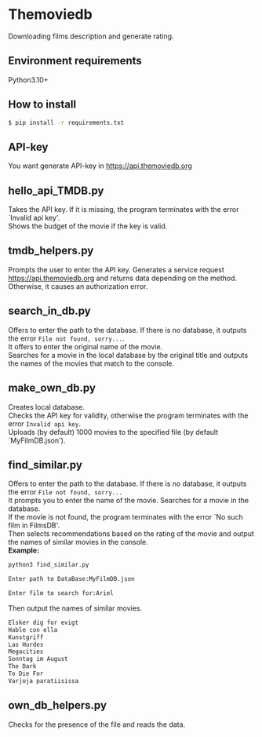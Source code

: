 # Themoviedb
Downloading films description and generate rating.

## **Environment requirements**
Python3.10+

## **How to install**
```bash
$ pip install -r requirements.txt
```

## **API-key**
You want generate API-key in https://api.themoviedb.org

## **hello_api_TMDB.py**
Takes the API key. If it is missing, the program terminates with the error `Invalid api key'.  
Shows the budget of the movie if the key is valid.

## **tmdb_helpers.py**
Prompts the user to enter the API key. 
Generates a service request https://api.themoviedb.org and returns data depending on the method.  
Otherwise, it causes an authorization error.  

## **search_in_db.py**
Offers to enter the path to the database. If there is no database, it outputs the error `File not found, sorry...`.  
It offers to enter the original name of the movie.  
Searches for a movie in the local database by the original title and outputs the names of the movies that match to the console.

## **make_own_db.py**
Creates local database.  
Checks the API key for validity, otherwise the program terminates with the error `Invalid api key`.    
Uploads (by default) 1000 movies to the specified file (by default `MyFilmDB.json').  

## **find_similar.py**
Offers to enter the path to the database. If there is no database, it outputs the error `File not found, sorry...`  
It prompts you to enter the name of the movie. Searches for a movie in the database.  
If the movie is not found, the program terminates with the error `No such film in FilmsDB'.  
Then selects recommendations based on the rating of the movie and output the names of similar movies in the console.  
**Example:**

```bash
python3 find_similar.py
```                                                                            
```bash 
Enter path to DataBase:MyFilmDB.json  
```
```bash     
Enter film to search for:Ariel
```
Then output the names of similar movies.
``` bash 
Elsker dig for evigt
Hable con ella
Kunstgriff
Las Hurdes
Megacities
Sonntag im August
The Dark
To Die For
Varjoja paratiisissa
```

## **own_db_helpers.py**
Checks for the presence of the file and reads the data.
